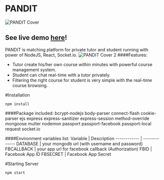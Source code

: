 # PANDIT
![PANDIT Cover](https://dl.dropboxusercontent.com/u/8980599/Pandit_hosting/githubcover.png "PANDIT Landing Page")
## See live demo [here](https://arcane-oasis-82876.herokuapp.com/)!
PANDIT is matching platform for private tutor and student running with power of NodeJS, React, Socket.io.
![PANDIT Cover 2](https://dl.dropboxusercontent.com/u/8980599/Pandit_hosting/githubcover2.png "PANDIT System")
####Features:
- Tutor create his/her own course within minutes with powerful course management system.
- Student can chat real-time with a tutor privately.
- Filtering the right course for student is very simple with the real-time course browsing.

#Installation
```
npm install
```
####Package included:
bcrypt-nodejs body-parser connect-flash cookie-parser ejs express express-sanitizer express-session method-override mongoose multer nodemon passport passport-facebook passport-local request socket.io

####Environment variables list:
Variable | Description
------------ | -------------
DATABASE | your mongodb url (with username and password)
FBCALLBACK | your app url for facebook callback (Authorization)
FBID | Facebook App ID
FBSECRET | Facebook App Secret

#Starting Server
```
npm start
```
